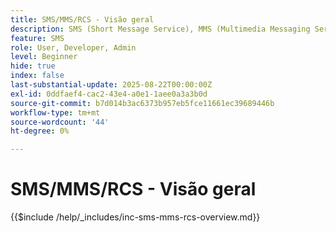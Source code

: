 ```yaml
---
title: SMS/MMS/RCS - Visão geral
description: SMS (Short Message Service), MMS (Multimedia Messaging Service) e RCS (Rich Communication Services) são canais de mensagens móveis que permitem alcançar os usuários diretamente em seu número de telefone — sem exigir uma conexão de aplicativo ou Internet (SMS/MMS)
feature: SMS
role: User, Developer, Admin
level: Beginner
hide: true
index: false
last-substantial-update: 2025-08-22T00:00:00Z
exl-id: 0ddfaef4-cac2-43e4-a0e1-1aee0a3a3b0d
source-git-commit: b7d014b3ac6373b957eb5fce11661ec39689446b
workflow-type: tm+mt
source-wordcount: '44'
ht-degree: 0%

---
```


# SMS/MMS/RCS - Visão geral

{{$include /help/_includes/inc-sms-mms-rcs-overview.md}}
